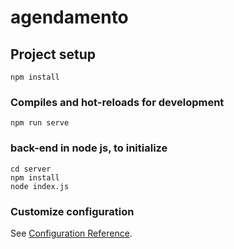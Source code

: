 # agendamento

## Project setup
```
npm install
```

### Compiles and hot-reloads for development
```
npm run serve
```

### back-end in node js, to initialize
```
cd server
npm install
node index.js
`````

### Customize configuration
See [Configuration Reference](https://cli.vuejs.org/config/).
